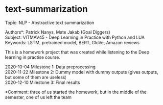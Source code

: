 # text-summarization

Topic: NLP - Abstractive text summarization

Authors*: Patrick Nanys, Mate Jakab (Goal Diggers)  <br />
Subject: VITMAV45 - Deep Learning in Practice with Python and LUA <br />
Keywords: LSTM, pretrained model, BERT, GloVe, Amazon reviews

This is a homework project that was created while listening to the Deep learning in practise course.


2020-10-04 Milestone 1: Data preprocessing <br />
2020-11-22 Milestone 2: Dummy model with dummy outputs (gives outputs, but some of them are useless) <br />
2020-12-10 Milestone 3: Final results <br />

*Comment: three of us started the homework, but in the middle of the semester, one of us left the team
